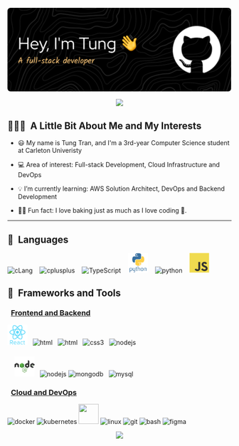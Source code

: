 <p align="center">
  <img src="https://github.com/tungtuhoccode/tungtuhoccode/blob/main/github-header-image.png"/>
</p>

<p align="center">
  <img src="https://capsule-render.vercel.app/api?type=waving&color=gradient&text=&height=100&section=header"/>
</p>

<h2> 👨🏻‍💻 &nbsp;A Little Bit About Me and My Interests</h2>

* 😃 My name is Tung Tran, and I'm a 3rd-year Computer Science student at Carleton Univeristy

* 💻 Area of interest: Full-stack Development, Cloud Infrastructure and DevOps

* 💡 I’m currently learning: AWS Solution Architect, DevOps and Backend Development

* 👨‍🍳 Fun fact:  I love baking just as much as I love coding 🥐.   

---  
  
<h2> 🚀 &nbsp;Languages</h2>
<p align="left">

<!-- C --> 
<img src="https://cdn.jsdelivr.net/gh/devicons/devicon/icons/c/c-original.svg" alt="cLang" width="45" height="45"/>
&nbsp;&nbsp;

<!-- C++ --> 
<img src="https://cdn.jsdelivr.net/gh/devicons/devicon/icons/cplusplus/cplusplus-original.svg" alt="cplusplus" width="45" height="45"/>
&nbsp;&nbsp;

<!-- TypeScript --> 
<img src="https://cdn.jsdelivr.net/gh/devicons/devicon@latest/icons/typescript/typescript-original.svg" alt="TypeScript" width="45" height="45"/>
&nbsp;&nbsp;

<!-- Python --> 
<img src="https://raw.githubusercontent.com/devicons/devicon/master/icons/python/python-original-wordmark.svg" alt="python" width="45" height="45"/>
&nbsp;&nbsp;

<!-- Haskell --> 
<img src="https://cdn.jsdelivr.net/gh/devicons/devicon@latest/icons/haskell/haskell-original.svg" alt="python" width="45" height="45"/>
&nbsp;&nbsp;

<!-- Javascript --> 
<img src="https://raw.githubusercontent.com/devicons/devicon/master/icons/javascript/javascript-original.svg" alt="javascript" width="45" height="45" />
&nbsp;&nbsp;


</p>
<h2> 🔧 &nbsp;Frameworks and Tools</h2>
<h3 >&nbsp; <ins>Frontend and Backend</ins></h3>
<p align="left">

<!-- React -->
<img src="https://raw.githubusercontent.com/devicons/devicon/master/icons/react/react-original-wordmark.svg" alt="react" width="45" height="45" />
&nbsp;
          
<!--HTML-->
<img src="https://cdn.jsdelivr.net/gh/devicons/devicon@latest/icons/html5/html5-plain-wordmark.svg" alt="html" width="45" height="45"/>
&nbsp;

<!--CSS-->
<img src="https://cdn.jsdelivr.net/gh/devicons/devicon@latest/icons/css3/css3-plain-wordmark.svg" alt="html" width="45" height="45" />
&nbsp; 

<!--TailwindCSS-->
<img src="https://cdn.jsdelivr.net/gh/devicons/devicon@latest/icons/tailwindcss/tailwindcss-original.svg" alt="css3" width="45" height="45" />
&nbsp;


<!--Material UI-->
<img src="https://cdn.jsdelivr.net/gh/devicons/devicon@latest/icons/materialui/materialui-original.svg" alt="nodejs" width="45" height="45" />
&nbsp;
<h3></h3>
&nbsp;&nbsp;&nbsp;

<!--NodeJS-->
<img src="https://raw.githubusercontent.com/devicons/devicon/master/icons/nodejs/nodejs-original-wordmark.svg" alt="nodejs" width="45" height="45" />
&nbsp;

<img src="https://cdn.jsdelivr.net/gh/devicons/devicon@latest/icons/express/express-original-wordmark.svg" alt="nodejs" width="45" height="45"/>
          
<!--MongoDB-->
<img src="https://cdn.jsdelivr.net/gh/devicons/devicon@latest/icons/mongodb/mongodb-original-wordmark.svg"  alt="mongodb" width="45" height="45" />
&nbsp;        
          
<!--PostgreSQL-->
<img src="https://cdn.jsdelivr.net/gh/devicons/devicon@latest/icons/postgresql/postgresql-plain-wordmark.svg" alt="mysql" width="45" height="45" />




<h3 >&nbsp; <ins>Cloud and DevOps </ins></h3>
<img src="https://cdn.jsdelivr.net/gh/devicons/devicon/icons/docker/docker-original.svg" alt="docker" width="45" height="45"/>
<img src="https://cdn.jsdelivr.net/gh/devicons/devicon/icons/kubernetes/kubernetes-plain.svg" alt="kubernetes" width="45" height="45"/>
<img src="https://cdn.jsdelivr.net/gh/devicons/devicon/icons/amazonwebservices/amazonwebservices-plain-wordmark.svg" width="45" height="45"/>
<img src="https://cdn.jsdelivr.net/gh/devicons/devicon/icons/linux/linux-original.svg" alt="linux" width="45" height="45"/>       
<img src="https://cdn.jsdelivr.net/gh/devicons/devicon/icons/git/git-original.svg" alt="git" width="45" height="45"/>
<img src="https://cdn.jsdelivr.net/gh/devicons/devicon/icons/bash/bash-original.svg" alt="bash" width="45" height="45"/>
<img src="https://cdn.jsdelivr.net/gh/devicons/devicon/icons/figma/figma-original.svg" alt="figma" width="45" height="45"/> 

<p align="center">
  <img src="https://capsule-render.vercel.app/api?type=waving&color=gradient&height=100&section=footer"/>
</p>

